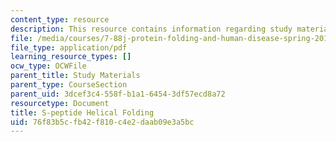 ```yaml
---
content_type: resource
description: This resource contains information regarding study materials.
file: /media/courses/7-88j-protein-folding-and-human-disease-spring-2015/76f83b5cfb42f810c4e2daab09e3a5bc_MIT7_88JS15_S_peptide.pdf
file_type: application/pdf
learning_resource_types: []
ocw_type: OCWFile
parent_title: Study Materials
parent_type: CourseSection
parent_uid: 3dcef3c4-558f-b1a1-6454-3df57ecd8a72
resourcetype: Document
title: S-peptide Helical Folding
uid: 76f83b5c-fb42-f810-c4e2-daab09e3a5bc
---
```


